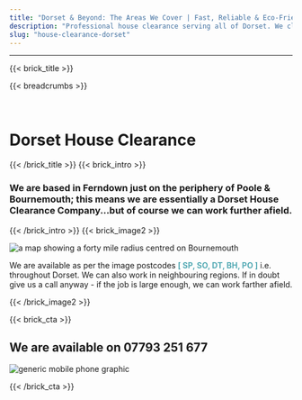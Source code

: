 ```yaml
---
title: "Dorset & Beyond: The Areas We Cover | Fast, Reliable & Eco-Friendly"
description: "Professional house clearance serving all of Dorset. We clear homes, offices, and estates. Free quotes & same-day inspection available."
slug: "house-clearance-dorset"
---
```



---

{{< brick_title >}} 

{{< breadcrumbs >}} 

&nbsp;
# Dorset House Clearance
{{< /brick_title >}} 
{{< brick_intro >}} 
### We are based in Ferndown just on the periphery of Poole & Bournemouth; this means we are essentially a Dorset House Clearance Company...but of course we can work further afield. 

{{< /brick_intro >}} 
{{< brick_image2 >}}

![a map showing a forty mile radius centred on Bournemouth](/uploads/illustrations/cuate/our_areas.png)                                                                        
                                                                                                                                                                                 
We are available as per the image postcodes <span style="color:#54AAB4">**[ SP, SO, DT, BH, PO ]**</span> i.e. throughout Dorset. We can also work in neighbouring regions. If in doubt give us a call anyway - if the job is large enough, we can work farther afield.

 
{{< /brick_image2 >}} 


{{< brick_cta >}}

## We are available on 07793 251 677

![generic mobile phone graphic](/uploads/illustrations/cuate/phone2.svg)


{{< /brick_cta >}}
